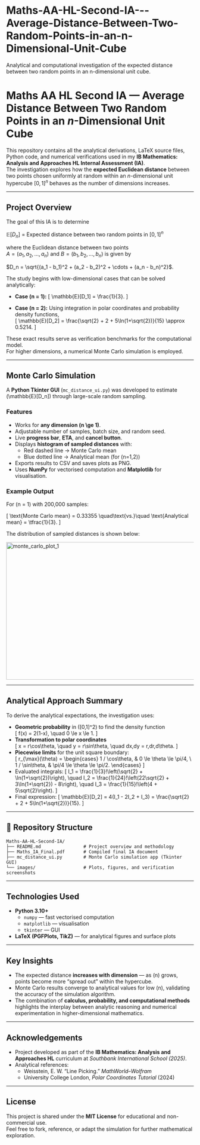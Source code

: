 # Maths-AA-HL-Second-IA---Average-Distance-Between-Two-Random-Points-in-an-n-Dimensional-Unit-Cube
Analytical and computational investigation of the expected distance between two random points in an n-dimensional unit cube.

# Maths AA HL Second IA — Average Distance Between Two Random Points in an *n*-Dimensional Unit Cube

This repository contains all the analytical derivations, LaTeX source files, Python code, and numerical verifications used in my **IB Mathematics: Analysis and Approaches HL Internal Assessment (IA)**.  
The investigation explores how the **expected Euclidean distance** between two points chosen uniformly at random within an *n*-dimensional unit hypercube $[0,1]^n$ behaves as the number of dimensions increases.

---

## Project Overview

The goal of this IA is to determine

$\mathbb{E}[D_n]$ = Expected distance between two random points in $[0,1]^n$

where the Euclidean distance between two points  
$A = (a_1, a_2, \ldots, a_n)$ and $B = (b_1, b_2, \ldots, b_n)$ is given by


$D_n = \sqrt{(a_1 - b_1)^2 + (a_2 - b_2)^2 + \cdots + (a_n - b_n)^2}$.

The study begins with low-dimensional cases that can be solved analytically:

- **Case \(n = 1\):**
  \[
  \mathbb{E}[D_1] = \frac{1}{3}.
  \]

- **Case \(n = 2\):**
  Using integration in polar coordinates and probability density functions,  
  \[
  \mathbb{E}[D_2] = \frac{\sqrt{2} + 2 + 5\ln(1+\sqrt{2})}{15} \approx 0.5214.
  \]

These exact results serve as verification benchmarks for the computational model.  
For higher dimensions, a numerical Monte Carlo simulation is employed.

---

## Monte Carlo Simulation

A **Python Tkinter GUI** (`mc_distance_ui.py`) was developed to estimate  
\(\mathbb{E}[D_n]\) through large-scale random sampling.

### Features
- Works for **any dimension \(n \ge 1\)**.
- Adjustable number of samples, batch size, and random seed.
- Live **progress bar**, **ETA**, and **cancel button**.
- Displays **histogram of sampled distances** with:
  - Red dashed line → Monte Carlo mean  
  - Blue dotted line → Analytical mean (for \(n=1,2\))
- Exports results to CSV and saves plots as PNG.
- Uses **NumPy** for vectorised computation and **Matplotlib** for visualisation.

### Example Output
For \(n = 1\) with 200,000 samples:

\[
\text{Monte Carlo mean} = 0.33355 \quad\text{vs.}\quad \text{Analytical mean} = \tfrac{1}{3}.
\]

The distribution of sampled distances is shown below:

<img width="1029" height="368" alt="monte_carlo_plot_1" src="https://github.com/user-attachments/assets/a2c3e543-70ae-46d9-bdff-ad36fc166151" />


---

## Analytical Approach Summary

To derive the analytical expectations, the investigation uses:
- **Geometric probability** in \([0,1]^2\) to find the density function  
  \[
  f(x) = 2(1-x), \quad 0 \le x \le 1.
  \]
- **Transformation to polar coordinates**  
  \[
  x = r\cos\theta, \quad y = r\sin\theta, \quad dx\,dy = r\,dr\,d\theta.
  \]
- **Piecewise limits** for the unit square boundary:  
  \[
  r_{\max}(\theta) =
  \begin{cases}
  1 / \cos\theta, & 0 \le \theta \le \pi/4, \\
  1 / \sin\theta, & \pi/4 \le \theta \le \pi/2.
  \end{cases}
  \]
- Evaluated integrals:
  \[
  I_1 = \frac{1}{3}\!\left(\sqrt{2} + \ln(1+\sqrt{2})\right), \quad
  I_2 = \frac{1}{24}\!\left(22\sqrt{2} + 3\ln(1+\sqrt{2}) - 8\right), \quad
  I_3 = \frac{1}{15}\!\left(4 + 5\sqrt{2}\right).
  \]
- Final expression:
  \[
  \mathbb{E}[D_2] = 4(I_1 - 2I_2 + I_3)
  = \frac{\sqrt{2} + 2 + 5\ln(1+\sqrt{2})}{15}.
  \]

---

## 🧩 Repository Structure

```
Maths-AA-HL-Second-IA/
├── README.md                # Project overview and methodology
├── Maths_IA_Final.pdf       # Compiled final IA document
├── mc_distance_ui.py        # Monte Carlo simulation app (Tkinter GUI)
└── images/                  # Plots, figures, and verification screenshots
```


---

## Technologies Used
- **Python 3.10+**
  - `numpy` — fast vectorised computation  
  - `matplotlib` — visualisation  
  - `tkinter` — GUI  
- **LaTeX (PGFPlots, TikZ)** — for analytical figures and surface plots  

---

## Key Insights
- The expected distance **increases with dimension** — as \(n\) grows, points become more “spread out” within the hypercube.  
- Monte Carlo results converge to analytical values for low \(n\), validating the accuracy of the simulation algorithm.  
- The combination of **calculus, probability, and computational methods** highlights the interplay between analytic reasoning and numerical experimentation in higher-dimensional mathematics.

---

## Acknowledgements
- Project developed as part of the **IB Mathematics: Analysis and Approaches HL** curriculum at *Southbank International School (2025)*.  
- Analytical references:  
  - Weisstein, E. W. “Line Picking.” *MathWorld–Wolfram*  
  - University College London, *Polar Coordinates Tutorial* (2024)  

---

## License
This project is shared under the **MIT License** for educational and non-commercial use.  
Feel free to fork, reference, or adapt the simulation for further mathematical exploration.

